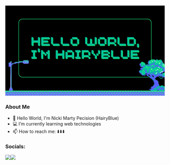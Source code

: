 
[![@HairyBlue](https://github.com/HairyBlue/HairyBlue/blob/main/assets/Hello%20World.png)](https://www.facebook.com/unsecure.http)
### About Me
- 🤖 Hello World, I'm Nicki Marty Pecision (HairyBlue)
- 💻 I’m currently learning web technologies
- 📫 How to reach me: ⬇️⬇️⬇️

### Socials: 
<a href="mailto: pecision.nickimarty@gmail.com"><img src="https://img.shields.io/badge/Gmail-D14836?style=for-the-badge&logo=gmail&logoColor=white"></a><a href="https://www.facebook.com/unsecure.http"><img src="	https://img.shields.io/badge/Facebook-1877F2?style=for-the-badge&logo=facebook&logoColor=white"></a>

<!--
### Hi there 👋
**HairyBlue/HairyBlue** is a ✨ _special_ ✨ repository because its `README.md` (this file) appears on your GitHub profile.

Here are some ideas to get you started:
- 🤖 Hello World, I'm Nicki Marty Pecision (HairyBlue)
- 💻 I’m currently learning web technologies
- 👯 I’m looking to collaborate on ...
- 🤔 I’m looking for help with ...
- 💬 Ask me about ...
- 📫 How to reach me: ...
- 😄 Pronouns: he/him
- ⚡ Fun fact: ...
-->
